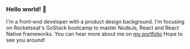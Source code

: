 ### Hello world! 👋

I'm a front-end developer with a product design background. I'm focusing on Rocketseat's GoStack bootcamp to master NodeJs, React and React Native frameworks.
You can hear more about me on [my portfolio](https://alansiqueira.com)
Hope to see you around!

<!--
**alansiq/alansiq** is a ✨ _special_ ✨ repository because its `README.md` (this file) appears on your GitHub profile.

Here are some ideas to get you started:

- 🔭 I’m currently working on ...
- 🌱 I’m currently learning ...
- 👯 I’m looking to collaborate on ...
- 🤔 I’m looking for help with ...
- 💬 Ask me about ...
- 📫 How to reach me: ...
- 😄 Pronouns: ...
- ⚡ Fun fact: ...
-->
